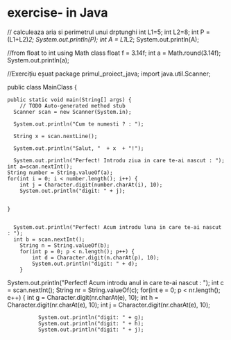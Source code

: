 # exercise- in Java

// calculeaza aria si perimetrul unui drptunghi
	  	int L1=5;
	  	int L2=8;
	  	int P = (L1+L2)*2;
	  	System.out.println(P);
	  	int A = L1*L2;
	  	System.out.println(A);
	  	
	  	
//from float to int using Math class
	  	float f = 3.14f;
	  	int a = Math.round(3.14f);
	  	System.out.println(a);
	  	
//Exercițiu eșuat
	    package primul_proiect_java;
import java.util.Scanner;


public class MainClass {

	public static void main(String[] args) {
		// TODO Auto-generated method stub
	  Scanner scan = new Scanner(System.in);
	  
	  System.out.println("Cum te numesti ? : ");
	  
	  String x = scan.nextLine();
	  
	  System.out.println("Salut, "  + x  + "!");
	  
	  System.out.println("Perfect! Introdu ziua in care te-ai nascut : ");
	int a=scan.nextInt();
	String number = String.valueOf(a);
	for(int i = 0; i < number.length(); i++) {
	    int j = Character.digit(number.charAt(i), 10);
	    System.out.println("digit: " + j);
	    
	   
	}
     
	  
	  System.out.println("Perfect! Acum introdu luna in care te-ai nascut : ");
	  int b = scan.nextInt();
		String n = String.valueOf(b);
		for(int p = 0; p < n.length(); p++) {
		    int d = Character.digit(n.charAt(p), 10);
		    System.out.println("digit: " + d);
		}
System.out.println("Perfect! Acum introdu anul in care te-ai nascut : ");
	  int c = scan.nextInt();
		String nr = String.valueOf(c);
		for(int e = 0; p < nr.length(); e++) {
		    int g = Character.digit(nr.charAt(e), 10);
              int h = Character.digit(nr.charAt(e), 10);
              int j = Character.digit(nr.charAt(e), 10);

              System.out.println("digit: " + g);
              System.out.println("digit: " + h);
              System.out.println("digit: " + j);
